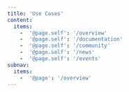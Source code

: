 ```yaml
---
title: 'Use Cases'
content:
  items:
    -  '@page.self': '/overview'
    -  '@page.self': '/documentation'
    -  '@page.self': '/community'
    -  '@page.self': '/news'
    -  '@page.self': '/events'
subnav:
  items:
    -  '@page': '/overview'
---
```


